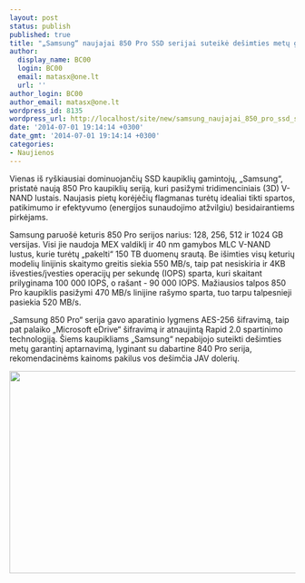 ```yaml
---
layout: post
status: publish
published: true
title: "„Samsung“ naujajai 850 Pro SSD serijai suteikė dešimties metų garantiją"
author:
  display_name: BC00
  login: BC00
  email: matasx@one.lt
  url: ''
author_login: BC00
author_email: matasx@one.lt
wordpress_id: 8135
wordpress_url: http://localhost/site/new/samsung_naujajai_850_pro_ssd_serijai_suteike_desimties_metu_garantija/
date: '2014-07-01 19:14:14 +0300'
date_gmt: '2014-07-01 19:14:14 +0300'
categories:
- Naujienos
---
```

<p>
	Vienas i&scaron; ry&scaron;kiausiai dominuojančių SSD kaupiklių gamintojų, &bdquo;Samsung&ldquo;, pristatė naują 850 Pro kaupiklių seriją, kuri pasižymi tridimenciniais (3D) V-NAND lustais. Naujasis pietų korėjėčių flagmanas turėtų idealiai tikti spartos, patikimumo ir efektyvumo (energijos sunaudojimo atžvilgiu) besidairantiems pirkėjams.</p>
<p>
	Samsung paruo&scaron;ė keturis 850 Pro serijos narius: 128, 256, 512 ir 1024 GB versijas. Visi jie naudoja MEX valdiklį ir 40 nm gamybos MLC V-NAND lustus, kurie turėtų &bdquo;pakelti&ldquo; 150 TB duomenų srautą. Be i&scaron;imties visų keturių modelių linijinis skaitymo greitis siekia 550 MB/s, taip pat nesiskiria ir 4KB i&scaron;vesties/įvesties operacijų per sekundę (IOPS) sparta, kuri skaitant prilyginama 100 000 IOPS, o ra&scaron;ant - 90 000 IOPS. Mažiausios talpos 850 Pro kaupiklis pasižymi 470 MB/s linijine ra&scaron;ymo sparta, tuo tarpu talpesnieji pasiekia 520 MB/s.</p>
<p>
	&bdquo;Samsung 850 Pro&ldquo; serija gavo aparatinio lygmens AES-256 &scaron;ifravimą, taip pat palaiko &bdquo;Microsoft eDrive&ldquo; &scaron;ifravimą ir atnaujintą Rapid 2.0 spartinimo technologiją. &Scaron;iems kaupikliams &bdquo;Samsung&ldquo; nepabijojo suteikti de&scaron;imties metų garantinį aptarnavimą, lyginant su dabartine 840 Pro serija, rekomendacinėms kainoms pakilus vos de&scaron;imčia JAV dolerių.</p>
<p>
	<img alt="" src="http://technews.lt/userfiles/2b(3).jpg" style="width: 520px; height: 357px;" /></p>
